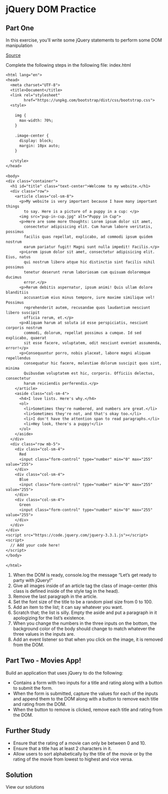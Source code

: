 # jQuery DOM Practice

## Part One

In this exercise, you’ll write some jQuery statements to perform some DOM manipulation

[Source](http://curric.rithmschool.com/springboard/exercises/jquery-dom/ "Permalink to jQuery DOM Practice")

Complete the following steps in the following file: index.html

<!DOCTYPE html>

    <html lang="en">
    <head>
      <meta charset="UTF-8">
      <title>Document</title>
      <link rel="stylesheet"
            href="https://unpkg.com/bootstrap/dist/css/bootstrap.css">
      <style>

        img {
          max-width: 70%;
        }

        .image-center {
          display: block;
          margin: 10px auto;
        }

      </style>
    </head>

    <body>
    <div class="container">
      <h1 id="title" class="text-center">Welcome to my website.</h1>
      <div class="row">
        <article class="col-sm-8">
          <p>My website is very important because I have many important things
            to say. Here is a picture of a puppy in a cup: </p>
          <img src="pup-in-cup.jpg" alt="Puppy in Cup">
          <p>Here are some more thoughts: Lorem ipsum dolor sit amet,
            consectetur adipisicing elit. Cum harum labore veritatis, possimus
            facilis quas repellat, explicabo, ad commodi ipsum quidem nostrum
            earum pariatur fugit! Magni sunt nulla impedit! Facilis.</p>
          <p>Lorem ipsum dolor sit amet, consectetur adipisicing elit. Eius, natus
            qui nostrum libero atque hic distinctio sint facilis nihil possimus
            tenetur deserunt rerum laboriosam cum quisuam doloremque ducimus
            error.</p>
          <p>Rerum debitis aspernatur, ipsum animi! Quis ullam dolore blanditiis
            accusantium eius minus tempore, iure maxime similique vel! Possimus
            reprehenderit autem, recusandae quos laudantium nesciunt libero suscipit
            officia rerum, et.</p>
          <p>Aliquam harum at soluta id esse perspiciatis, nesciunt corporis nostrum
            commodi, dolorum, repellat possimus a cumque. Id sed explicabo, quaerat
            sit esse facere, voluptatem, odit nesciunt eveniet assumenda, error!</p>
          <p>Consequuntur porro, nobis placeat, labore magni aliquam repellendus
            consequatur hic facere, molestiae dolorum suscipit quos sint, minima
            Quibusdam voluptatem est hic, corporis. Officiis delectus, consectetur
            harum reiciendis perferendis.</p>
        </article>
        <aside class="col-sm-4">
          <h4>I love lists. Here's why.</h4>
          <ol>
            <li>Sometimes they're numbered, and numbers are great.</li>
            <li>Sometimes they're not, and that's okay too.</li>
            <li>I don't have the attention span to read paragraphs.</li>
            <li>Hey look, there's a puppy!</li>
          </ol>
        </aside>
      </div>
      <div class="row mb-5">
        <div class="col-sm-4">
          Red
          <input class="form-control" type="number" min="0" max="255" value="255">
        </div>
        <div class="col-sm-4">
          Blue
          <input class="form-control" type="number" min="0" max="255" value="255">
        </div>
        <div class="col-sm-4">
          Green
          <input class="form-control" type="number" min="0" max="255" value="255">
        </div>
      </div>
    </div>
    <script src="https://code.jquery.com/jquery-3.3.1.js"></script>
    <script>
      // Add your code here!
    </script>
    </body>

    </html>

1. When the DOM is ready, console.log the message “Let’s get ready to party with jQuery!”
2. Give all images inside of an article tag the class of image-center (this class is defined inside of the style tag in the head).
3. Remove the last paragraph in the article.
4. Set the font size of the title to be a random pixel size from 0 to 100.
5. Add an item to the list; it can say whatever you want.
6. Scratch that; the list is silly. Empty the aside and put a paragraph in it apologizing for the list’s existence.
7. When you change the numbers in the three inputs on the bottom, the background color of the body should change to match whatever the three values in the inputs are.
8. Add an event listener so that when you click on the image, it is removed from the DOM.

## Part Two - Movies App!

Build an application that uses jQuery to do the following:

- Contains a form with two inputs for a title and rating along with a button to submit the form.
- When the form is submitted, capture the values for each of the inputs and append them to the DOM along with a button to remove each title and rating from the DOM.
- When the button to remove is clicked, remove each title and rating from the DOM.

## Further Study

- Ensure that the rating of a movie can only be between 0 and 10.
- Ensure that a title has at least 2 characters in it.
- Allow users to sort alphabetically by the title of the movie or by the rating of the movie from lowest to highest and vice versa.

## Solution

View our solutions
